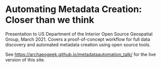 # Automating Metadata Creation: Closer than we think

Presentation to US Department of the Interior Open Source Geospatial Group, March 2021. Covers a proof-of-concept workflow for full data discovery and automated metadata creation using open source tools. 

See https://archaeogeek.github.io/metadataautomation_talk/ for the live version of this site.